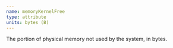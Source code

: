 ```yaml
---
name: memoryKernelFree
type: attribute
units: bytes (B)
---
```


The portion of physical memory not used by the system, in bytes.